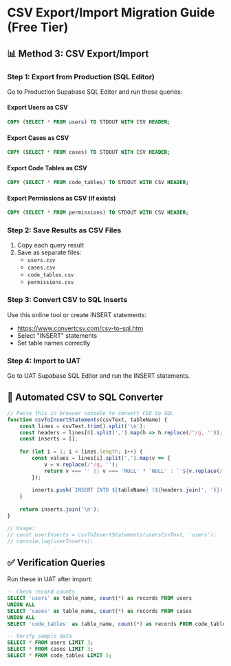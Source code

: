 # CSV Export/Import Migration Guide (Free Tier)

## 📊 Method 3: CSV Export/Import

### Step 1: Export from Production (SQL Editor)

Go to Production Supabase SQL Editor and run these queries:

#### Export Users as CSV
```sql
COPY (SELECT * FROM users) TO STDOUT WITH CSV HEADER;
```

#### Export Cases as CSV  
```sql
COPY (SELECT * FROM cases) TO STDOUT WITH CSV HEADER;
```

#### Export Code Tables as CSV
```sql
COPY (SELECT * FROM code_tables) TO STDOUT WITH CSV HEADER;
```

#### Export Permissions as CSV (if exists)
```sql
COPY (SELECT * FROM permissions) TO STDOUT WITH CSV HEADER;
```

### Step 2: Save Results as CSV Files
1. Copy each query result
2. Save as separate files:
   - `users.csv`
   - `cases.csv` 
   - `code_tables.csv`
   - `permissions.csv`

### Step 3: Convert CSV to SQL Inserts

Use this online tool or create INSERT statements:
- https://www.convertcsv.com/csv-to-sql.htm
- Select "INSERT" statements
- Set table names correctly

### Step 4: Import to UAT

Go to UAT Supabase SQL Editor and run the INSERT statements.

## 🚀 Automated CSV to SQL Converter

```javascript
// Paste this in browser console to convert CSV to SQL
function csvToInsertStatements(csvText, tableName) {
    const lines = csvText.trim().split('\n');
    const headers = lines[0].split(',').map(h => h.replace(/"/g, ''));
    const inserts = [];
    
    for (let i = 1; i < lines.length; i++) {
        const values = lines[i].split(',').map(v => {
            v = v.replace(/"/g, '');
            return v === '' || v === 'NULL' ? 'NULL' : `'${v.replace(/'/g, "''")}'`;
        });
        
        inserts.push(`INSERT INTO ${tableName} (${headers.join(', ')}) VALUES (${values.join(', ')});`);
    }
    
    return inserts.join('\n');
}

// Usage:
// const userInserts = csvToInsertStatements(usersCsvText, 'users');
// console.log(userInserts);
```

## ✅ Verification Queries

Run these in UAT after import:

```sql
-- Check record counts
SELECT 'users' as table_name, count(*) as records FROM users
UNION ALL
SELECT 'cases' as table_name, count(*) as records FROM cases  
UNION ALL
SELECT 'code_tables' as table_name, count(*) as records FROM code_tables;

-- Verify sample data
SELECT * FROM users LIMIT 3;
SELECT * FROM cases LIMIT 3;
SELECT * FROM code_tables LIMIT 5;
```